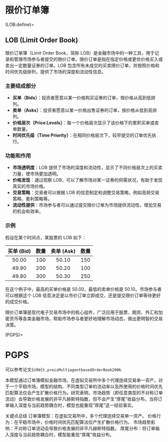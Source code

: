 
# 限价订单簿
(LOB:define)=
## LOB (Limit Order Book)

限价订单簿（Limit Order Book，简称 LOB）是金融市场中的一种工具，用于记录和管理市场参与者提交的限价订单。限价订单是指在指定价格或更优价格买入或卖出一定数量证券的订单。LOB 包含所有未成交的买卖限价订单，并按照价格和时间优先级排列，提供了市场的深度和流动性信息。

### 主要组成部分

- **买单（Bids）**：投资者愿意以某一价格购买证券的订单，按价格从高到低排列。
- **卖单（Asks）**：投资者愿意以某一价格出售证券的订单，按价格从低到高排列。
- **价格层次（Price Levels）**：每一个价格层次显示了该价格下的累积买单或卖单数量。
- **时间优先级（Time Priority）**：在相同价格层次下，较早提交的订单优先执行。

### 功能和作用

- **市场透明度**：LOB 提供了市场的深度和流动性，显示了不同价格层次上的买卖力量，使市场更加透明。
- **价格发现**：通过观察 LOB，可以了解市场对某一证券的供需状况，有助于发现真实的市场价格。
- **交易策略**：交易者可以根据 LOB 的信息制定和调整交易策略，例如高频交易策略、套利策略等。
- **流动性提供**：市场参与者可以通过提交限价订单为市场提供流动性，增加交易的机会和效率。

### 示例

假设在某个时间点，某股票的 LOB 如下：

|  买单 (Bid)  |    数量    | 卖单 (Ask)  |    数量    |
|:------------:|:----------:|:-----------:|:----------:|
|     50.00    |    100     |     50.10   |    150     |
|     49.90    |    200     |     50.20   |    100     |
|     49.80    |    300     |     50.30   |    250     |

在这个例子中，最高的买单价格是 50.00，最低的卖单价格是 50.10。市场参与者可以根据这个 LOB 信息决定是以市价订单立即成交，还是提交限价订单等待更好的成交价格。

限价订单簿是现代电子交易市场中的核心组件，广泛应用于股票、期货、外汇和加密货币等各类金融市场，帮助市场参与者更好地理解市场动态，做出更明智的交易决策。



(PGPS)=
# PGPS
可以参考论文{cite}`t.preisMultiagentbasedOrderBook2006`.

本模型通过订单簿模拟金融市场，在虚拟交易所中多个代理连续交易单一资产。对于一个平稳市场，模型的结构、不同类型订单的流动率以及所使用的价格时间优先匹配算法仅会产生扩散价格行为。研究表明，市场趋势（即任意类型的不对称订单流动）会导致价格发展的非平凡赫斯特指数，但不会产生“厚尾”收益分布。当将订单输入深度与当前趋势耦合时，模型也能重现“厚尾”这一经验事实。

关键点总结
订单簿模型：在虚拟交易所中，多个代理连续交易单一资产。
价格行为：在平稳市场中，价格时间优先匹配算法仅产生扩散价格行为。
市场趋势影响：不对称订单流动会导致价格发展的非平凡赫斯特指数。
厚尾分布：将订单输入深度与当前趋势耦合时，模型能重现“厚尾”收益分布。



